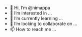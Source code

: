 - 👋 Hi, I’m @nimappa
- 👀 I’m interested in ...
- 🌱 I’m currently learning ...
- 💞️ I’m looking to collaborate on ...
- 📫 How to reach me ...

<!---
nimappa/nimappa is a ✨ special ✨ repository because its `README.md` (this file) appears on your GitHub profile.
You can click the Preview link to take a look at your changes.
--->
